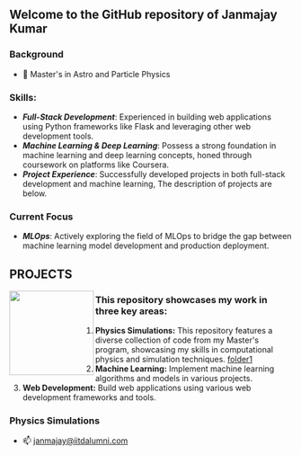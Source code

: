 ## Welcome to the GitHub repository of Janmajay Kumar
 ### Background
- 🔭  Master's in Astro and Particle Physics
### Skills:
- ***Full-Stack Development***: Experienced in building web applications using Python frameworks like Flask and leveraging other web development tools.
- ***Machine Learning & Deep Learning***: Possess a strong foundation in machine learning and deep learning concepts, honed through coursework on platforms like Coursera.
- ***Project Experience***: Successfully developed projects in both full-stack development and machine learning, The description of projects are below. 
### Current Focus
- ***MLOps***: Actively exploring the field of MLOps to bridge the gap between machine learning model development and production deployment.

## PROJECTS
  <div id="header" align="left">
  <img src="https://media.giphy.com/media/Tgw604MyLJnDtbi4t0/giphy.gif" width="150" heigh="200" align="left"/>
</div>

 

### This repository showcases my work in three key areas:
1. **Physics Simulations:** This repository features a diverse collection of code from my Master's program, showcasing my skills in computational physics and simulation techniques.
   [folder1](https://github.com/QED137/Mass-transport-models-and-their-applications)
3. **Machine Learning:** Implement machine learning algorithms and models in various projects.
4. **Web Development:** Build web applications using various web development frameworks and tools.
### Physics Simulations


- 📫 janmajay@iitdalumni.com
